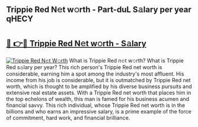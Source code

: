 ## Trippie Red N𝚎t w𝚘rth - Part-duL S𝚊lary per year qHECY

# <h2><a href="http://gc34o7n.nevu.top/?p=Trippie+Red">🔗 👉🔴 Trippie Red N𝚎t w𝚘rth - S𝚊lary</a></h2>

[![Trippie Red N𝚎t W𝚘rth](https://i.imgur.com/Oavwk0R.jpeg)](http://gc34o7n.nevu.top/?p=Trippie+Red)
What is Trippie Red n𝚎t w𝚘rth? What is Trippie Red s𝚊lary per year?
This rich person's Trippie Red net worth is considerable, earning him a spot among the industry's most affluent. His income from his job is considerable, but it is outmatched by Trippie Red net worth, which is thought to be amplified by his diverse business pursuits and extensive real estate assets. With a Trippie Red net worth that places him in the top echelons of wealth, this man is famed for his business acumen and financial savvy. This rich individual, whose Trippie Red net worth is in the billions and who earns an impressive salary, is a prime example of the force of commitment, hard work, and financial brilliance.
